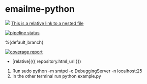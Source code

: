 # emailme-python

[<img src="https://img.shields.io/badge/Quick-Install-brightgreen.svg">](https://dev.try.direct/deploy/(project/settings.pyg)](/../../../))
[This is a relative link to a nested file](project/settings.py)

[![pipeline status](project/settings.pyg)](/../../../)

%{default_branch}


[![coverage report](/../badges/develop/coverage.svg)](/../)

* [relative]({{ repository.html_url }})

1) Run sudo python -m smtpd -c DebuggingServer -n localhost:25  
2) In the other terminal run python example.py


<script type="text/javascript">
// JavaScript example

console.log("ddsdsds");
document.getElementById("demo").innerHTML = "Hello JavaScript!";
</script>
